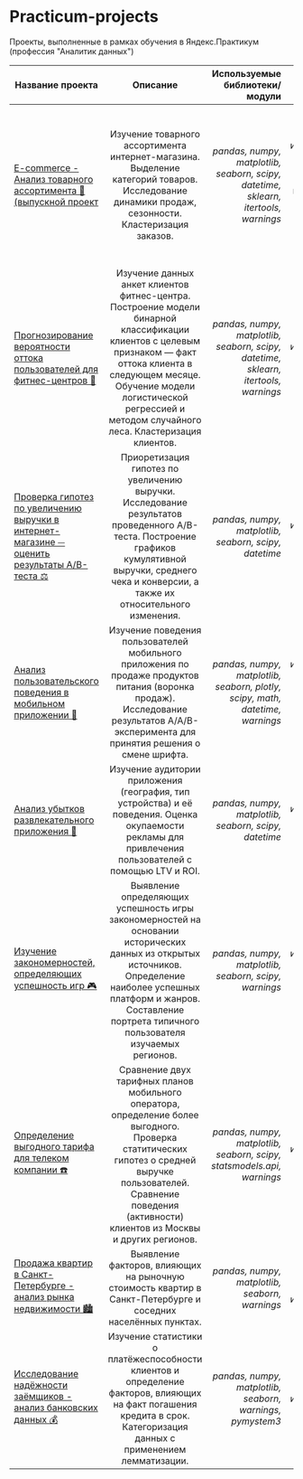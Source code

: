 # Practicum-projects
Проекты, выполненные в рамках обучения в Яндекс.Практикум (профессия "Аналитик данных")

Название проекта | Описание | Используемые библиотеки/модули| Отработанные навыки| Статус проекта
------|:--------:|------:|------:|------:
[E-commerce - Анализ товарного ассортимента 🛒 (выпускной проект](https://github.com/evashchylina/Practicum-projects/tree/main/E-commerce) | Изучение товарного ассортимента интернет-магазина. Выделение категорий товаров. Исследование динамики продаж, сезонности. Кластеризация заказов. | *pandas, numpy, matplotlib, seaborn, scipy, datetime, sklearn, itertools, warnings* | предобработка данных, визуализация, исследовательский анализ данных, проверка статистических гипотез, машинное обучение, кластеризация, построение дашбордов, подготовка презентации| Планируется доработка
[Прогнозирование вероятности оттока пользователей для фитнес-центров 💪](https://github.com/evashchylina/Practicum-projects/tree/main/Churn_gym-clients)| Изучение данных анкет клиентов фитнес-центра. Построение модели бинарной классификации клиентов с целевым признаком — факт оттока клиента в следующем месяце. Обучение модели логистической регрессией и методом случайного леса. Кластеризация клиентов.| *pandas, numpy, matplotlib, seaborn, scipy, datetime, sklearn, itertools, warnings* | предобработка данных, визуализация, исследовательский анализ данных, классификация, машинное обучение, кластеризация| Завершен
[Проверка гипотез по увеличению выручки в интернет-магазине ⏤ оценить результаты A/B-теста ⚖️](https://github.com/evashchylina/Practicum-projects/tree/main/Online_store%20(A:B-testing))| Приоретизация гипотез по увеличению выручки. Исследование результатов проведенного А/В-теста. Построение графиков кумулятивной выручки, среднего чека и конверсии, а также их относительного изменения. | *pandas, numpy, matplotlib, seaborn, scipy, datetime* | предобработка данных, визуализация, исследовательский анализ данных, А/В-тестирование, проверка статистических гипотез| Завершён
[Анализ пользовательского поведения в мобильном приложении 📲](https://github.com/evashchylina/Practicum-projects/tree/main/Mobile_users)| Изучение поведения пользователей мобильного приложения по продаже продуктов питания (воронка продаж). Исследование результатов A/A/B-эксперимента для принятия решения о смене шрифта. | *pandas, numpy, matplotlib, seaborn, plotly, scipy, math, datetime, warnings* | предобработка данных, визуализация, исследовательский анализ данных, продуктовые метрики, проверка статистических гипотез, A/B-тестирование, событийная аналитика| Завершён
[Анализ убытков развлекательного приложения 🧩](https://github.com/evashchylina/Practicum-projects/tree/main/Entertainment_application)| Изучение аудитории приложения (география, тип устройства) и её поведения. Оценка окупаемости рекламы для привлечения пользователей с помощью LTV и ROI. | *pandas, numpy, matplotlib, seaborn, scipy, datetime* | предобработка данных, визуализация, исследовательский анализ данных, продуктовые метрики, юнит-экономика, когортный анализ| Завершён
[Изучение закономерностей, определяющих успешность игр 🎮](https://github.com/evashchylina/Practicum-projects/tree/main/Game_success)| Выявление определяющих успешность игры закономерностей на основании исторических данных из открытых источников. Определение наиболее успешных платформ и жанров. Составление портрета типичного пользователя изучаемых регионов. | *pandas, numpy, matplotlib, seaborn, scipy, warnings* | предобработка данных, визуализация, исследовательский анализ данных, проверка статистических гипотез, описательная статистика| Завершён
[Определение выгодного тарифа для телеком компании ☎️](https://github.com/evashchylina/Practicum-projects/tree/main/Tariffs_compare)| Сравнение двух тарифных планов мобильного оператора, определение более выгодного. Проверка статитических гипотез о средней выручке пользователей. Сравнение поведения (активности) клиентов из Москвы и других регионов. | *pandas, numpy, matplotlib, seaborn, scipy, statsmodels.api, warnings* | предобработка данных, визуализация, исследовательский анализ данных, проверка статистических гипотез| Планируется доработка
[Продажа квартир в Санкт-Петербурге - анализ рынка недвижимости 🏙](https://github.com/evashchylina/Practicum-projects/tree/main/Real_estate_SPb)| Выявление факторов, влияющих на рыночную стоимость квартир в Санкт-Петербурге и соседних населённых пунктах. | *pandas, numpy, matplotlib, seaborn, warnings* | предобработка данных, визуализация, исследовательский анализ данных| Завершён
[Исследование надёжности заёмщиков - анализ банковских данных 💰](https://github.com/evashchylina/Practicum-projects/tree/main/Credit_research)| Изучение статистики о платёжеспособности клиентов и определение факторов, влияющих на факт погашения кредита в срок. Категоризация данных с применением лемматизации. | *pandas, numpy, matplotlib, seaborn, warnings, pymystem3* | предобработка данных, визуализация, исследовательский анализ данных, лемматизация, категоризация| Завершён

